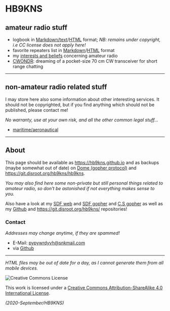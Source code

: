 # HB9KNS

## amateur radio stuff

- logbook in [Markdown/text]( hamlog.md )/[HTML]( hamlog.html ) format;
  *NB: remains under copyright, i.e CC license does not apply here!*
- favorite repeaters list in [Markdown]( relais.md )/[HTML]( relais.html ) format
- my [interests and beliefs]( manifest.html ) concerning amateur radio
- [CWONDR]( https://github.com/hb9kns/cwondr ): dreaming of a pocket-size 70 cm CW transceiver for short range chatting

---

## non-amateur radio related stuff

I may store here also some information about other interesting services.
It should not be copyrighted, but if you find anything which should not be published, please contact me!

*No warranty, use at your own risk, and all the other common legal stuff...*

- [maritime/aeronautical]( nautical )

---

## About

This page should be available as <https://hb9kns.github.io>
and as backups (maybe somewhat out of date) on [Dome (gopher protocol)][dome] and <https://git.disroot.org/hb9kns/hb9kns>.

*You may also find here some non-private but still personal things related to amateur radio, so don't be astonished if not everything makes sense to you.*

Also have a look at my [SDF web][sdfw] and [SDF gopher][sdfg] and [C.S gopher][csg]
as well as my [Github][] and <https://git.disroot.org/hb9kns/> repositories!

### Contact

*Addresses may change anytime, if they are spammed!*

- E-Mail: [pypywrdyvh@snkmail.com]( mailto:pypywrdyvh@snkmail.com )
- via [Github][]

---

*HTML files may be out of date for a day, as I cannot generate them from all mobile devices.*

![Creative Commons License]( https://i.creativecommons.org/l/by-sa/4.0/80x15.png )

This work is licensed under a [Creative Commons Attribution-ShareAlike 4.0 International License]( http://creativecommons.org/licenses/by-sa/4.0/ ).

*(2020-September/HB9KNS)*

[dome]: gopher://dome.circumlunar.space/1/~hb9kns "Dome gopherhole"
[sdfw]: http://yargo.andropov.org "SDF/Freeshell homepage"
[sdfg]: gopher://sdf.org/1/users/yargo "SDF/Freeshell gopherhole"
[csg]: gopher://zaibatsu.circumlunar.space/1/~yargo "Circumlunar.Space gopherhole"
[Github]: https://github.com/hb9kns "Github account"
[tildegit]: https://tildegit.org/yargo "tildegit account"
